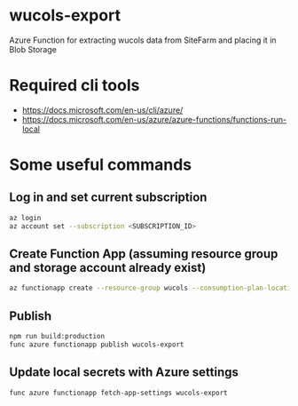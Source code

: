 # wucols-export
Azure Function for extracting wucols data from SiteFarm and placing it in Blob Storage

# Required cli tools
- https://docs.microsoft.com/en-us/cli/azure/
- https://docs.microsoft.com/en-us/azure/azure-functions/functions-run-local

# Some useful commands

## Log in and set current subscription
```bash
az login
az account set --subscription <SUBSCRIPTION_ID>
```

## Create Function App (assuming resource group and storage account already exist)
```bash
az functionapp create --resource-group wucols --consumption-plan-location westus2 --runtime node --runtime-version 14 --functions-version 4 --name wucols-export --storage-account wucols --os-type Linux
```

## Publish
```bash
npm run build:production
func azure functionapp publish wucols-export
```

## Update local secrets with Azure settings
```bash
func azure functionapp fetch-app-settings wucols-export
```



